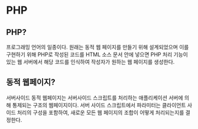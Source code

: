 # PHP

## PHP?

프로그래밍 언어의 일종이다. 원래는 동적 웹 페이지를 만들기 위해 설계되었으며 이를 구현하기 위해 PHP로 작성된 코드를 HTML 소스 문서 안에 넣으면 PHP 처리 기능이 있는 웹 서버에서 해당 코드를 인식하여 작성자가 원하는 웹 페이지를 생성한다.

## 동적 웹페이지?

서버사이드 동적 웹페이지는 서버사이드 스크립트를 처리하는 애플리케이션 서버에 의해 통제되는 구조의 웹페이지이다. 서버 사이드 스크립트에서 파라미터는 클라이언트 사이드 처리의 구성을 포함하여, 새로운 모든 웹 페이지의 조합이 어떻게 처리되는지를 결정한다.



